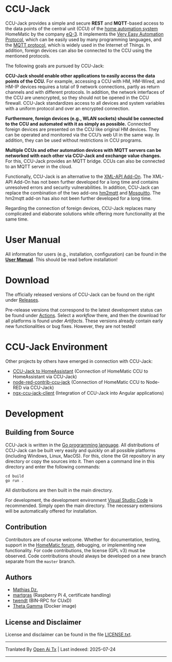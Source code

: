 # CCU-Jack

CCU-Jack provides a simple and secure **REST** and **MQTT**-based access to the data points of the central unit (CCU) of the [home automation system](http://de.wikipedia.org/wiki/Hausautomation) HomeMatic by the company [eQ-3](http://www.eq-3.de/). It implements the [Very Easy Automation Protocol](https://github.com/mdzio/veap), which can be easily used by many programming languages, and the [MQTT protocol](https://de.wikipedia.org/wiki/MQTT), which is widely used in the Internet of Things. In addition, foreign devices can also be connected to the CCU using the mentioned protocols.

The following goals are pursued by CCU-Jack:

**CCU-Jack should enable other applications to easily access the data points of the CCU.** For example, accessing a CCU with HM, HM-Wired, and HM-IP devices requires a total of 9 network connections, partly as return channels and with different protocols. In addition, the network interfaces of the CCU are unencrypted, so they should not be opened in the CCU firewall. CCU-Jack standardizes access to all devices and system variables with a uniform protocol and over an encrypted connection.

**Furthermore, foreign devices (e.g., WLAN sockets) should be connected to the CCU and automated with it as simply as possible.** Connected foreign devices are presented on the CCU like original HM devices. They can be operated and monitored via the CCU’s web UI in the same way. In addition, they can be used without restrictions in CCU programs.

**Multiple CCUs and other automation devices with MQTT servers can be networked with each other via CCU-Jack and exchange value changes.** For this, CCU-Jack provides an MQTT bridge. CCUs can also be connected to an MQTT server in the cloud.

Functionally, CCU-Jack is an alternative to the [XML-API Add-On](https://github.com/jens-maus/XML-API). The XML-API Add-On has not been further developed for a long time and contains unresolved errors and security vulnerabilities. In addition, CCU-Jack can replace the combination of the two add-ons [hm2mqtt](https://github.com/owagner/hm2mqtt) and [Mosquitto](https://github.com/hobbyquaker/ccu-addon-mosquitto). The hm2mqtt add-on has also not been further developed for a long time.

Regarding the connection of foreign devices, CCU-Jack replaces many complicated and elaborate solutions while offering more functionality at the same time.

# User Manual

All information for users (e.g., installation, configuration) can be found in the [**User Manual**](https://github.com/mdzio/ccu-jack/wiki). This should be read before installation!

# Download

The officially released versions of CCU-Jack can be found on the right under [Releases](https://github.com/mdzio/ccu-jack/releases).

Pre-release versions that correspond to the latest development status can be found under [Actions](https://github.com/mdzio/ccu-jack/actions). Select a _workflow_ there, and then the download for all platforms is found under _Artifacts_. These versions already contain early new functionalities or bug fixes. However, they are not tested!

# CCU-Jack Environment

Other projects by others have emerged in connection with CCU-Jack:
* [CCU-Jack to HomeAssistant](https://github.com/kaistraube/ccujack_homeassistant) (Connection of HomeMatic CCU to HomeAssistant via CCU-Jack)
* [node-red-contrib-ccu-jack](https://github.com/ptweety/node-red-contrib-ccu-jack) (Connection of HomeMatic CCU to Node-RED via CCU-Jack)
* [ngx-ccu-jack-client](https://github.com/pottio/ngx-ccu-jack-client) (Integration of CCU-Jack into Angular applications)

# Development

## Building from Source

CCU-Jack is written in the [Go programming language](https://golang.org/). All distributions of CCU-Jack can be built very easily and quickly on all possible platforms (including Windows, Linux, MacOS). For this, clone the Git repository in any directory or copy the sources into it. Then open a command line in this directory and enter the following commands:
```
cd build
go run .
```
All distributions are then built in the main directory.

For development, the development environment [Visual Studio Code](https://code.visualstudio.com/) is recommended. Simply open the main directory. The necessary extensions will be automatically offered for installation.

## Contribution

Contributors are of course welcome. Whether for documentation, testing, support in the [HomeMatic forum](https://homematic-forum.de/forum/viewtopic.php?f=41&t=53553), debugging, or implementing new functionality. For code contributions, the license (GPL v3) must be observed. Code contributions should always be developed on a new branch separate from the `master` branch.

## Authors

* [Mathias Dz.](https://github.com/mdzio)
* [martgras](https://github.com/martgras) (Raspberry Pi 4, certificate handling)
* [twendt](https://github.com/twendt) (BIN-RPC for CUxD)
* [Theta Gamma](https://github.com/ThetaGamma) (Docker image)

## License and Disclaimer

License and disclaimer can be found in the file [LICENSE.txt](https://raw.githubusercontent.com/mdzio/ccu-jack/master/LICENSE.txt).


---

Tranlated By [Open Ai Tx](https://github.com/OpenAiTx/OpenAiTx) | Last indexed: 2025-07-24

---